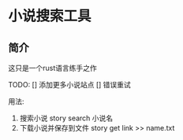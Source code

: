 # 小说搜索工具

## 简介
这只是一个rust语言练手之作

TODO:
[] 添加更多小说站点
[] 错误重试


用法:
  1. 搜索小说
  story search 小说名
  2. 下载小说并保存到文件
  story get link >> name.txt
